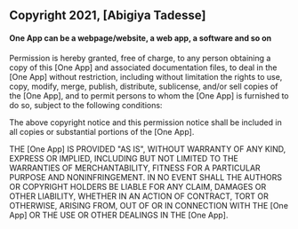 ## Copyright 2021, [Abigiya Tadesse]
#### One App can be a webpage/website, a web app, a software and so on

Permission is hereby granted, free of charge, to any person obtaining a copy of this [One App] and associated documentation files, to deal in the [One App] without restriction, including without limitation the rights to use, copy, modify, merge, publish, distribute, sublicense, and/or sell copies of the [One App], and to permit persons to whom the [One App] is furnished to do so, subject to the following conditions:

The above copyright notice and this permission notice shall be included in all copies or substantial portions of the [One App].

THE [One App] IS PROVIDED "AS IS", WITHOUT WARRANTY OF ANY KIND, EXPRESS OR IMPLIED, INCLUDING BUT NOT LIMITED TO THE WARRANTIES OF MERCHANTABILITY, FITNESS FOR A PARTICULAR PURPOSE AND NONINFRINGEMENT. IN NO EVENT SHALL THE AUTHORS OR COPYRIGHT HOLDERS BE LIABLE FOR ANY CLAIM, DAMAGES OR OTHER LIABILITY, WHETHER IN AN ACTION OF CONTRACT, TORT OR OTHERWISE, ARISING FROM, OUT OF OR IN CONNECTION WITH THE [One App] OR THE USE OR OTHER DEALINGS IN THE [One App].
